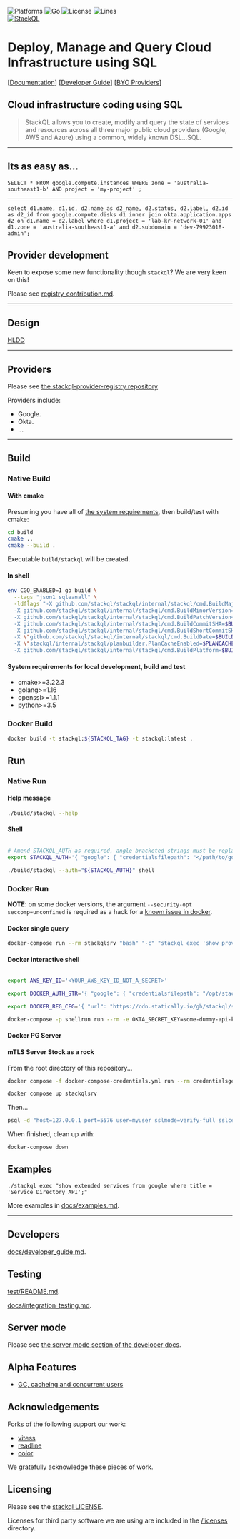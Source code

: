 <!-- language: lang-none -->

![Platforms](https://img.shields.io/badge/platform-windows%20macos%20linux-brightgreen)
![Go](https://github.com/stackql/stackql/workflows/Go/badge.svg)
![License](https://img.shields.io/github/license/stackql/stackql)
![Lines](https://img.shields.io/tokei/lines/github/stackql/stackql)  
[![StackQL](https://stackql.io/img/stackql-banner.png)](https://stackql.io/)  


# Deploy, Manage and Query Cloud Infrastructure using SQL

[[Documentation](https://docs.stackql.io/)]  [[Developer Guide](/docs/developer_guide.md)] [[BYO Providers](/docs/registry_contribution.md)]

## Cloud infrastructure coding using SQL

> StackQL allows you to create, modify and query the state of services and resources across all three major public cloud providers (Google, AWS and Azure) using a common, widely known DSL...SQL.

----
## Its as easy as...
    SELECT * FROM google.compute.instances WHERE zone = 'australia-southeast1-b' AND project = 'my-project' ;

----

```
select d1.name, d1.id, d2.name as d2_name, d2.status, d2.label, d2.id as d2_id from google.compute.disks d1 inner join okta.application.apps d2 on d1.name = d2.label where d1.project = 'lab-kr-network-01' and d1.zone = 'australia-southeast1-a' and d2.subdomain = 'dev-79923018-admin';
```

## Provider development

Keen to expose some new functionality though `stackql`?  We are very keen on this!  

Please see [registry_contribution.md](/docs/registry_contribution.md).

---

## Design

[HLDD](/docs/high-level-design.md)


---

## Providers

Please see [the stackql-provider-registry repository](https://github.com/stackql/stackql-provider-registry)

Providers include:

- Google.
- Okta.
- ...

---

## Build

### Native Build

#### With cmake

Presuming you have all of [the system requirements](#system-requirements-for-local-devlopment-build-and-test), then build/test with cmake:

```bash
cd build
cmake ..
cmake --build .
```

Executable `build/stackql` will be created.

#### In shell

```bash
env CGO_ENABLED=1 go build \
  --tags "json1 sqleanall" \
  -ldflags "-X github.com/stackql/stackql/internal/stackql/cmd.BuildMajorVersion=${BUILDMAJORVERSION:-1} \
  -X github.com/stackql/stackql/internal/stackql/cmd.BuildMinorVersion=${BUILDMINORVERSION:-1} \
  -X github.com/stackql/stackql/internal/stackql/cmd.BuildPatchVersion=${BUILDPATCHVERSION:-1} \
  -X github.com/stackql/stackql/internal/stackql/cmd.BuildCommitSHA=$BUILDCOMMITSHA \
  -X github.com/stackql/stackql/internal/stackql/cmd.BuildShortCommitSHA=$BUILDSHORTCOMMITSHA \
  -X \"github.com/stackql/stackql/internal/stackql/cmd.BuildDate=$BUILDDATE\" \
  -X \"stackql/internal/stackql/planbuilder.PlanCacheEnabled=$PLANCACHEENABLED\" \
  -X github.com/stackql/stackql/internal/stackql/cmd.BuildPlatform=$BUILDPLATFORM" -o ./build ./...


```

#### System requirements for local development, build and test

- cmake>=3.22.3
- golang>=1.16
- openssl>=1.1.1
- python>=3.5

### Docker Build

```bash
docker build -t stackql:${STACKQL_TAG} -t stackql:latest .
```

## Run

### Native Run

#### Help message

```bash
./build/stackql --help

```

#### Shell

```bash

# Amend STACKQL_AUTH as required, angle bracketed strings must be replaced.
export STACKQL_AUTH='{ "google": { "credentialsfilepath": "</path/to/google/sa-key.json>", "type": "service_account" }, "okta": { "credentialsenvvar": "<OKTA_SECRET_KEY>", "type": "api_key" }, "github": { "type": "basic", "credentialsenvvar": "<GITHUB_CREDS>" }, "aws": { "type": "aws_signing_v4", "credentialsfilepath": "</path/to/aws/secret-key.txt>", "keyID": "<YOUR_AWS_KEY_NOT_A_SECRET>" }, "k8s": { "credentialsenvvar": "<K8S_TOKEN>", "type": "api_key", "valuePrefix": "Bearer " } }'

./build/stackql --auth="${STACKQL_AUTH}" shell

```

### Docker Run

**NOTE**: on some docker versions, the argument `--security-opt seccomp=unconfined` is required as a hack for a [known issue in docker](https://github.com/containers/skopeo/issues/1501). 

#### Docker single query

```bash
docker-compose run --rm stackqlsrv "bash" "-c" "stackql exec 'show providers;'"
```

#### Docker interactive shell

```bash

export AWS_KEY_ID='<YOUR_AWS_KEY_ID_NOT_A_SECRET>'

export DOCKER_AUTH_STR='{ "google": { "credentialsfilepath": "/opt/stackql/keys/sa-key.json", "type": "service_account" }, "okta": { "credentialsenvvar": "OKTA_SECRET_KEY", "type": "api_key" }, "github": { "type": "basic", "credentialsenvvar": "GITHUB_CREDS" }, "aws": { "type": "aws_signing_v4", "credentialsfilepath": "/opt/stackql/keys/integration/aws-secret-key.txt", "keyID": "'${AWS_KEY_ID}'" }, "k8s": { "credentialsenvvar": "K8S_TOKEN", "type": "api_key", "valuePrefix": "Bearer " } }'

export DOCKER_REG_CFG='{ "url": "https://cdn.statically.io/gh/stackql/stackql-provider-registry/dev/providers" }'

docker-compose -p shellrun run --rm -e OKTA_SECRET_KEY=some-dummy-api-key -e GITHUB_SECRET_KEY=some-dummy-github-key -e K8S_SECRET_KEY=some-k8s-token -e REGISTRY_SRC=test/registry-mocked stackqlsrv bash -c "stackql shell --registry='${DOCKER_REG_CFG}' --auth='${DOCKER_AUTH_STR}'"
```

#### Docker PG Server

#### mTLS Server Stock as a rock

From the root directory of this repository...

```bash
docker compose -f docker-compose-credentials.yml run --rm credentialsgen 

docker compose up stackqlsrv
```

Then...

```bash
psql -d "host=127.0.0.1 port=5576 user=myuser sslmode=verify-full sslcert=./vol/srv/credentials/pg_client_cert.pem sslkey=./vol/srv/credentials/pg_client_key.pem sslrootcert=./vol/srv/credentials/pg_server_cert.pem dbname=mydatabase"
```

When finished, clean up with:

```bash
docker-compose down
```



## Examples

```
./stackql exec "show extended services from google where title = 'Service Directory API';"
```

More examples in [docs/examples.md](/docs/examples.md).

---

## Developers

[docs/developer_guide.md](/docs/developer_guide.md).

## Testing

[test/README.md](/test/README.md).

[docs/integration_testing.md](/docs/integration_testing.md).

## Server mode

Please see [the server mode section of the developer docs](/docs/developer_guide.md#server-mode).

## Alpha Features

- [GC, cacheing and concurrent users](/docs/GC_cache_concurrency.md)

## Acknowledgements

Forks of the following support our work:

  - [vitess](https://vitess.io/)
  - [readline](https://github.com/chzyer/readline)
  - [color](https://github.com/fatih/color)

We gratefully acknowledge these pieces of work.

## Licensing

Please see the [stackql LICENSE](/LICENSE).

Licenses for third party software we are using are included in the [/licenses](/licenses) directory.
